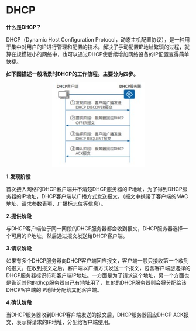 # DHCP

**什么是DHCP？**

DHCP（Dynamic Host Configuration Protocol，动态主机配置协议），是一种用于集中对用户的IP进行管理和配置的技术。解决了手动配置IP地址繁琐的过程，就算在规模较小的网络中，也可以通过DHCP使后续增加网络设备的IP配置变得简单快捷。

**如下图描述一般场景时DHCP的工作流程。主要分为四步。**

<div align="center">
    <img src=./DHCP.jpg width=50% />
</div>

**1.发现阶段**

首次接入网络的DHCP客户端并不清楚DHCP服务器的IP地址，为了得到DHCP服务器的IP地址，DHCP客户端以广播方式发送报文。（报文中携带了客户端的MAC地址、请求参数表项、广播标志位等信息）。

**2.提供阶段**

与DHCP客户端位于同一网段的DHCP服务器都会收到报文，DHCP服务器选择一个可用的IP地址，然后通过报文发送给DHCP客户端。

**3.请求阶段**

如果有多个DHCP服务器向DHCP客户端回应报文，客户端一般只接收第一个收到的报文。在收到报文之后，客户端以广播方式发送一个报文，包含客户端想选择的DHCP服务器标识符和客户端IP地址。一方面是为了请求这个地址，另一个方面也是告诉其他的dhcp服务器自己有地址用了，其他的DHCP服务器则会将分配给该DHCP客户端的IP地址分配给其他客户端。

**4.确认阶段**

当DHCP服务器收到DHCP客户端发送的报文后，DHCP服务器回应DHCP ACK报文，表示将请求的IP地址，分配给客户端使用。